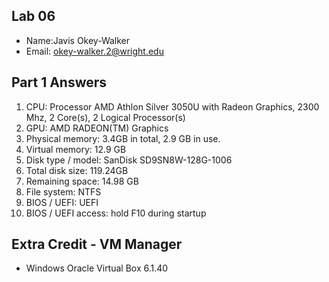 ## Lab 06

- Name:Javis Okey-Walker
- Email: okey-walker.2@wright.edu

## Part 1 Answers

1. CPU: Processor AMD Athlon Silver 3050U with Radeon Graphics, 2300 Mhz, 2 Core(s), 2 Logical Processor(s)
2. GPU: AMD RADEON(TM) Graphics
3. Physical memory: 3.4GB in total, 2.9 GB in use.
4. Virtual memory: 12.9 GB
5. Disk type / model: SanDisk SD9SN8W-128G-1006
6. Total disk size: 119.24GB
7. Remaining space: 14.98 GB
8. File system: NTFS
9. BIOS / UEFI: UEFI
10. BIOS / UEFI access: hold F10 during startup 

## Extra Credit - VM Manager

- Windows Oracle Virtual Box 6.1.40

